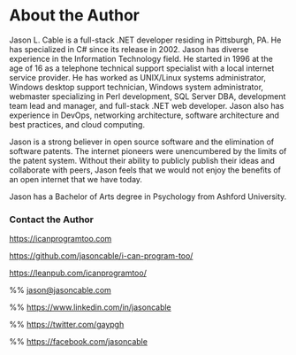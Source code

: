 # About the Author

Jason L. Cable is a full-stack .NET developer residing in Pittsburgh, PA.  He has specialized in C# since its release in 2002.  Jason has diverse experience in the Information Technology field.  He started in 1996 at the age of 16 as a telephone technical support specialist with a local internet service provider.  He has worked as UNIX/Linux systems administrator, Windows desktop support technician, Windows system administrator, webmaster specializing in Perl development, SQL Server DBA, development team lead and manager, and full-stack .NET web developer.  Jason also has experience in DevOps, networking architecture, software architecture and best practices, and cloud computing.

Jason is a strong believer in open source software and the elimination of software patents.  The internet pioneers were unencumbered by the limits of the patent system.  Without their ability to publicly publish their ideas and collaborate with peers, Jason feels that we would not enjoy the benefits of an open internet that we have today.

Jason has a Bachelor of Arts degree in Psychology from Ashford University.

### Contact the Author

<https://icanprogramtoo.com>

<https://github.com/jasoncable/i-can-program-too/>

<https://leanpub.com/icanprogramtoo/>

%% <jason@jasoncable.com>

%% <https://www.linkedin.com/in/jasoncable>

%% <https://twitter.com/gaypgh>

%% <https://facebook.com/jasoncable>
